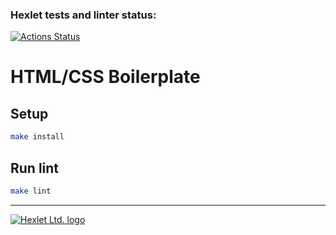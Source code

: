 ### Hexlet tests and linter status:
[![Actions Status](https://github.com/yasminaestel/layout-designer-project-lvl1/workflows/hexlet-check/badge.svg)](https://github.com/yasminaestel/layout-designer-project-lvl1/actions)
# HTML/CSS Boilerplate

## Setup

```bash
make install
```

## Run lint

```bash
make lint
```

---

[![Hexlet Ltd. 
logo](https://raw.githubusercontent.com/Hexlet/assets/master/images/hexlet_logo128.png)](https://hexlet.io?utm_source=github&utm_medium=link&utm_campaign=html-boilerplate)

